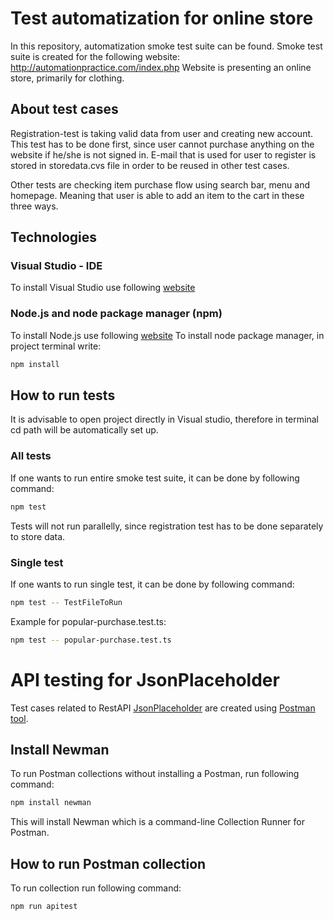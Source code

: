 # Test automatization for online store 

In this repository, automatization smoke test suite can be found. 
Smoke test suite is created for the following website: http://automationpractice.com/index.php
Website is presenting an online store, primarily for clothing. 

## About test cases 

Registration-test is taking valid data from user and creating new account.
This test has to be done first, since user cannot purchase anything on the website 
if he/she is not signed in. 
E-mail that is used for user to register is stored in storedata.cvs file
in order to be reused in other test cases. 

Other tests are checking item purchase flow using search bar, menu and homepage.
Meaning that user is able to add an item to the cart in these three ways.

## Technologies

### Visual Studio - IDE 
To install Visual Studio use following [website](https://visualstudio.microsoft.com/)

### Node.js and node package manager (npm)
To install Node.js use following [website](https://nodejs.org/en/)
To install node package manager, in project terminal write:
```bash
npm install
```

## How to run tests 
It is advisable to open project directly in Visual studio, therefore in terminal cd path will be automatically set up. 
### All tests 
If one wants to run entire smoke test suite, it can be done by following command:
```bash
npm test 
```
Tests will not run parallelly, since registration test has to be done separately to store data. 
### Single test 
If one wants to run single test, it can be done by following command:
```bash
npm test -- TestFileToRun 
```
Example for popular-purchase.test.ts:
```bash
npm test -- popular-purchase.test.ts
```

# API testing for JsonPlaceholder

Test cases related to RestAPI [JsonPlaceholder](https://jsonplaceholder.typicode.com/) are created using [Postman tool](https://www.postman.com/).

## Install Newman
To run Postman collections without installing a Postman, run following command:
```bash
npm install newman
```
This will install Newman which is a command-line Collection Runner for Postman.

## How to run Postman collection
To run collection run following command:
```bash
npm run apitest
```
